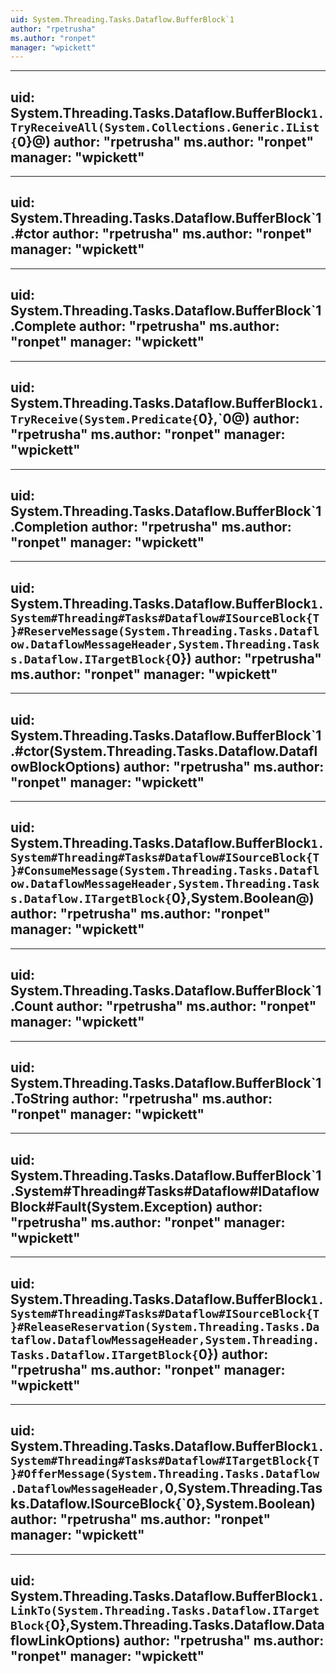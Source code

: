 ```yaml
---
uid: System.Threading.Tasks.Dataflow.BufferBlock`1
author: "rpetrusha"
ms.author: "ronpet"
manager: "wpickett"
---
```


---
uid: System.Threading.Tasks.Dataflow.BufferBlock`1.TryReceiveAll(System.Collections.Generic.IList{`0}@)
author: "rpetrusha"
ms.author: "ronpet"
manager: "wpickett"
---

---
uid: System.Threading.Tasks.Dataflow.BufferBlock`1.#ctor
author: "rpetrusha"
ms.author: "ronpet"
manager: "wpickett"
---

---
uid: System.Threading.Tasks.Dataflow.BufferBlock`1.Complete
author: "rpetrusha"
ms.author: "ronpet"
manager: "wpickett"
---

---
uid: System.Threading.Tasks.Dataflow.BufferBlock`1.TryReceive(System.Predicate{`0},`0@)
author: "rpetrusha"
ms.author: "ronpet"
manager: "wpickett"
---

---
uid: System.Threading.Tasks.Dataflow.BufferBlock`1.Completion
author: "rpetrusha"
ms.author: "ronpet"
manager: "wpickett"
---

---
uid: System.Threading.Tasks.Dataflow.BufferBlock`1.System#Threading#Tasks#Dataflow#ISourceBlock{T}#ReserveMessage(System.Threading.Tasks.Dataflow.DataflowMessageHeader,System.Threading.Tasks.Dataflow.ITargetBlock{`0})
author: "rpetrusha"
ms.author: "ronpet"
manager: "wpickett"
---

---
uid: System.Threading.Tasks.Dataflow.BufferBlock`1.#ctor(System.Threading.Tasks.Dataflow.DataflowBlockOptions)
author: "rpetrusha"
ms.author: "ronpet"
manager: "wpickett"
---

---
uid: System.Threading.Tasks.Dataflow.BufferBlock`1.System#Threading#Tasks#Dataflow#ISourceBlock{T}#ConsumeMessage(System.Threading.Tasks.Dataflow.DataflowMessageHeader,System.Threading.Tasks.Dataflow.ITargetBlock{`0},System.Boolean@)
author: "rpetrusha"
ms.author: "ronpet"
manager: "wpickett"
---

---
uid: System.Threading.Tasks.Dataflow.BufferBlock`1.Count
author: "rpetrusha"
ms.author: "ronpet"
manager: "wpickett"
---

---
uid: System.Threading.Tasks.Dataflow.BufferBlock`1.ToString
author: "rpetrusha"
ms.author: "ronpet"
manager: "wpickett"
---

---
uid: System.Threading.Tasks.Dataflow.BufferBlock`1.System#Threading#Tasks#Dataflow#IDataflowBlock#Fault(System.Exception)
author: "rpetrusha"
ms.author: "ronpet"
manager: "wpickett"
---

---
uid: System.Threading.Tasks.Dataflow.BufferBlock`1.System#Threading#Tasks#Dataflow#ISourceBlock{T}#ReleaseReservation(System.Threading.Tasks.Dataflow.DataflowMessageHeader,System.Threading.Tasks.Dataflow.ITargetBlock{`0})
author: "rpetrusha"
ms.author: "ronpet"
manager: "wpickett"
---

---
uid: System.Threading.Tasks.Dataflow.BufferBlock`1.System#Threading#Tasks#Dataflow#ITargetBlock{T}#OfferMessage(System.Threading.Tasks.Dataflow.DataflowMessageHeader,`0,System.Threading.Tasks.Dataflow.ISourceBlock{`0},System.Boolean)
author: "rpetrusha"
ms.author: "ronpet"
manager: "wpickett"
---

---
uid: System.Threading.Tasks.Dataflow.BufferBlock`1.LinkTo(System.Threading.Tasks.Dataflow.ITargetBlock{`0},System.Threading.Tasks.Dataflow.DataflowLinkOptions)
author: "rpetrusha"
ms.author: "ronpet"
manager: "wpickett"
---
